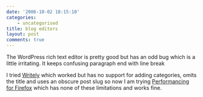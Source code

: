 ```yaml
---
date: '2006-10-02 18:15:10'
categories:
    - uncategorised
title: blog editors
layout: post
comments: true
---
```

The WordPress rich text editor is pretty good but has an odd bug which
is a little irritating. It keeps confusing paragraph end with line break

I tried [Writely](http://www.writely.com/) which worked but has no
support for adding categories, omits the title and uses an obscure post
slug so now I am trying [Performancing for
Firefox](http://performancing.com/firefox) which has none of these
limitations and works fine.
